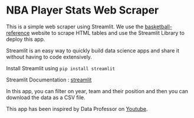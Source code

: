 # NBA Player Stats Web Scraper

This is a simple web scraper using Streamlit. We use the [basketball-reference](https://www.basketball-reference.com/) website to scrape HTML tables and use the Streamlit Library to deploy this app.

Streamlit is an easy way to quickly build data science apps and share it without having to code extensively.

Install Streamlit using ```pip install streamlit``` 

Streamlit Documentation : [streamlit](https://docs.streamlit.io/en/stable/)

In this app, you can filter on year, team and their position and then you can download the data as a CSV file. 

This app has been inspired by Data Professor on [Youtube](https://www.youtube.com/channel/UCV8e2g4IWQqK71bbzGDEI4Q). 
